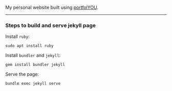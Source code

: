My personal website built using [portfolYOU](https://github.com/YoussefRaafatNasry/portfolYOU).

---

### Steps to build and serve jekyll page

Install `ruby`:

```
sudo apt install ruby
```

Install `bundler` and `jekyll`:

```
gem install bundler jekyll
```

Serve the page:

```
bundle exec jekyll serve
```